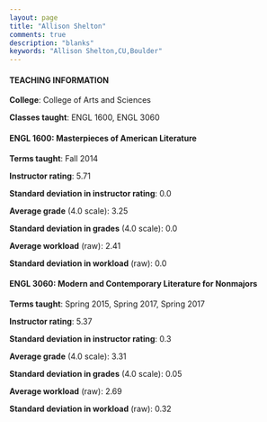 ```yaml
---
layout: page
title: "Allison Shelton" 
comments: true
description: "blanks"
keywords: "Allison Shelton,CU,Boulder"
---
```

<head>
<script src="https://ajax.googleapis.com/ajax/libs/jquery/2.1.3/jquery.min.js"></script>
<script src="https://dl.dropboxusercontent.com/s/pc42nxpaw1ea4o9/highcharts.js?dl=0"></script>
<!-- <script src="../assets/js/highcharts.js"></script> -->
<style type="text/css">@font-face {
	font-family: "Bebas Neue";
	src: url(https://www.filehosting.org/file/details/544349/BebasNeue Regular.otf) format("opentype");
	}
	h1.Bebas { 
		font-family: "Bebas Neue", Verdana, Tahoma;
	}
</style>
</head>
	   
#### TEACHING INFORMATION

**College**: College of Arts and Sciences

**Classes taught**: ENGL 1600, ENGL 3060

#### ENGL 1600: Masterpieces of American Literature

**Terms taught**: Fall 2014

**Instructor rating**: 5.71

**Standard deviation in instructor rating**: 0.0

**Average grade** (4.0 scale): 3.25

**Standard deviation in grades** (4.0 scale): 0.0

**Average workload** (raw): 2.41

**Standard deviation in workload** (raw): 0.0

#### ENGL 3060: Modern and Contemporary Literature for Nonmajors

**Terms taught**: Spring 2015, Spring 2017, Spring 2017

**Instructor rating**: 5.37

**Standard deviation in instructor rating**: 0.3

**Average grade** (4.0 scale): 3.31

**Standard deviation in grades** (4.0 scale): 0.05

**Average workload** (raw): 2.69

**Standard deviation in workload** (raw): 0.32

